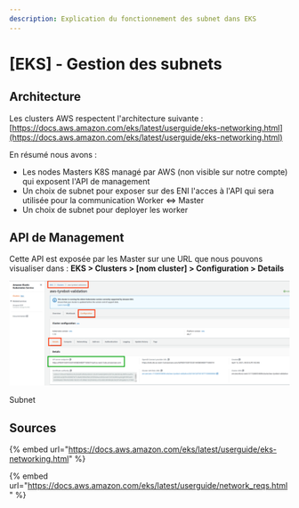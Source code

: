 ```yaml
---
description: Explication du fonctionnement des subnet dans EKS
---
```


# \[EKS] - Gestion des subnets

## Architecture

Les clusters AWS respectent l'architecture suivante : [https://docs.aws.amazon.com/eks/latest/userguide/eks-networking.html](https://docs.aws.amazon.com/eks/latest/userguide/eks-networking.html)

En résumé nous avons :&#x20;

* Les nodes Masters K8S managé par AWS (non visible sur notre compte) qui exposent l'API de management
* Un choix de subnet pour exposer sur des ENI l'acces à l'API qui sera utilisée pour la communication Worker <=> Master
* Un choix de subnet pour deployer les worker

## API de Management

Cette API est exposée par les Master sur une URL que nous pouvons visualiser dans : **EKS > Clusters > \[nom cluster] > Configuration > Details**&#x20;

![](../.gitbook/assets/01.png)

Subnet&#x20;

## Sources

{% embed url="https://docs.aws.amazon.com/eks/latest/userguide/eks-networking.html" %}

{% embed url="https://docs.aws.amazon.com/eks/latest/userguide/network_reqs.html" %}

